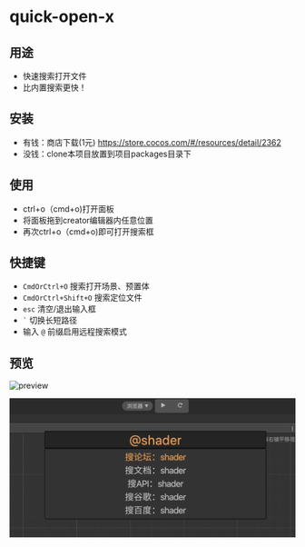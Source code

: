 # quick-open-x

## 用途
- 快速搜索打开文件
- 比内置搜索更快！

## 安装
- 有钱：商店下载(1元) https://store.cocos.com/#/resources/detail/2362
- 没钱：clone本项目放置到项目packages目录下

## 使用
- ctrl+o（cmd+o)打开面板
- 将面板拖到creator编辑器内任意位置
- 再次ctrl+o（cmd+o)即可打开搜索框
    
## 快捷键
- `CmdOrCtrl+O` 搜索打开场景、预置体
- `CmdOrCtrl+Shift+O` 搜索定位文件
- `esc` 清空/退出输入框
- `` ` `` 切换长短路径
- 输入 `` @ `` 前缀启用远程搜索模式

## 预览

![preview](./preview.gif)

![preview](./preview2.png)

